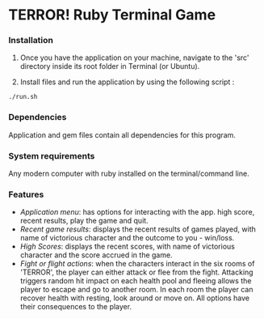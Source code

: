 # TERROR! Ruby Terminal Game

### Installation

1. Once you have the application on your machine, navigate to the 'src' directory inside its root folder in Terminal (or Ubuntu). 

2. Install files and run the application by using the following script :

```./run.sh ```

### Dependencies

Application and gem files contain all dependencies for this program.

### System requirements

Any modern computer with ruby installed on the terminal/command line.

### Features

- *Application menu*: has options for interacting with the app. high score, recent results, play the game and quit.
- *Recent game results*: displays the recent results of games played, with name of victorious character and the outcome to you - win/loss.
- *High Scores*: displays the recent scores, with name of victorious character and the score accrued in the game.
- *Fight or flight actions*: when the characters interact in the six rooms of 'TERROR', the player can either attack or flee from the fight. Attacking triggers random hit impact on each health pool and fleeing allows the player to escape and go to another room. In each room the player can recover health with resting, look around or move on. All options have their consequences to the player.

